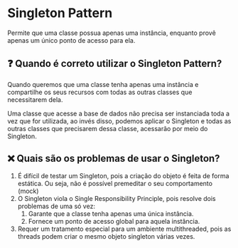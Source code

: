 # Singleton Pattern

Permite que uma classe possua apenas uma instância, enquanto provê apenas um único ponto de acesso para ela.

## ❓ Quando é correto utilizar o Singleton Pattern?

Quando queremos que uma classe tenha apenas uma instância e compartilhe os seus recursos com todas as outras classes que
necessitarem dela.

Uma classe que acesse a base de dados não precisa ser instanciada toda a vez que for utilizada, ao invés disso, podemos
aplicar o Singleton e todas as outras classes que precisarem dessa classe, acessarão por meio do Singleton.

## ❌ Quais são os problemas de usar o Singleton?

1. É difícil de testar um Singleton, pois a criação do objeto é feita de forma estática. Ou seja, não é possível
   premeditar o seu comportamento (mock)
2. O Singleton viola o Single Responsibility Principle, pois resolve dois problemas de uma só vez:
    1. Garante que a classe tenha apenas uma única instância.
    2. Fornece um ponto de acesso global para aquela instância.
3. Requer um tratamento especial para um ambiente multithreaded, pois as threads podem criar o mesmo objeto singleton
   várias vezes.